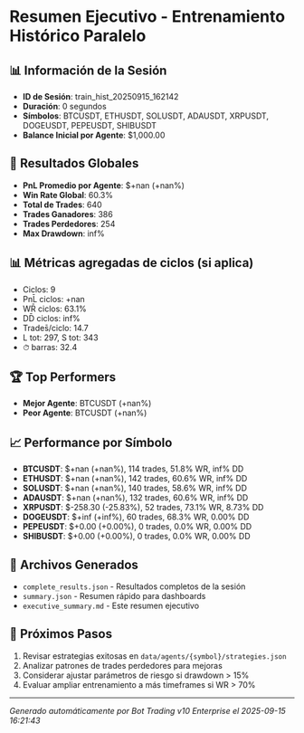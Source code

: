 # Resumen Ejecutivo - Entrenamiento Histórico Paralelo

## 📊 Información de la Sesión
- **ID de Sesión**: train_hist_20250915_162142
- **Duración**: 0 segundos
- **Símbolos**: BTCUSDT, ETHUSDT, SOLUSDT, ADAUSDT, XRPUSDT, DOGEUSDT, PEPEUSDT, SHIBUSDT
- **Balance Inicial por Agente**: $1,000.00

## 🎯 Resultados Globales
- **PnL Promedio por Agente**: $+nan (+nan%)
- **Win Rate Global**: 60.3%
- **Total de Trades**: 640
- **Trades Ganadores**: 386
- **Trades Perdedores**: 254
- **Max Drawdown**: inf%

## 📊 Métricas agregadas de ciclos (si aplica)
- Ciclos: 9
- PnL̄ ciclos: +nan
- WR̄ ciclos: 63.1%
- DD̄ ciclos: inf%
- Trades̄/ciclo: 14.7
- L tot: 297, S tot: 343
- ⏱̄ barras: 32.4


## 🏆 Top Performers
- **Mejor Agente**: BTCUSDT (+nan%)
- **Peor Agente**: BTCUSDT (+nan%)

## 📈 Performance por Símbolo
- **BTCUSDT**: $+nan (+nan%), 114 trades, 51.8% WR, inf% DD
- **ETHUSDT**: $+nan (+nan%), 142 trades, 60.6% WR, inf% DD
- **SOLUSDT**: $+nan (+nan%), 140 trades, 58.6% WR, inf% DD
- **ADAUSDT**: $+nan (+nan%), 132 trades, 60.6% WR, inf% DD
- **XRPUSDT**: $-258.30 (-25.83%), 52 trades, 73.1% WR, 8.73% DD
- **DOGEUSDT**: $+inf (+inf%), 60 trades, 68.3% WR, 0.00% DD
- **PEPEUSDT**: $+0.00 (+0.00%), 0 trades, 0.0% WR, 0.00% DD
- **SHIBUSDT**: $+0.00 (+0.00%), 0 trades, 0.0% WR, 0.00% DD

## 📁 Archivos Generados
- `complete_results.json` - Resultados completos de la sesión
- `summary.json` - Resumen rápido para dashboards
- `executive_summary.md` - Este resumen ejecutivo

## 🎯 Próximos Pasos
1. Revisar estrategias exitosas en `data/agents/{symbol}/strategies.json`
2. Analizar patrones de trades perdedores para mejoras
3. Considerar ajustar parámetros de riesgo si drawdown > 15%
4. Evaluar ampliar entrenamiento a más timeframes si WR > 70%

---
*Generado automáticamente por Bot Trading v10 Enterprise el 2025-09-15 16:21:43*
